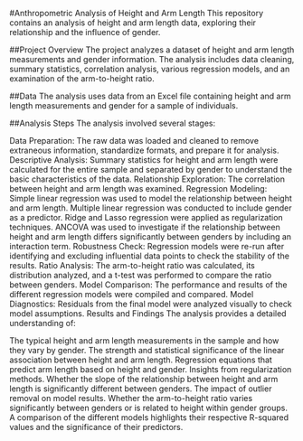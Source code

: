 #Anthropometric Analysis of Height and Arm Length
This repository contains an analysis of height and arm length data, exploring their relationship and the influence of gender.

##Project Overview
The project analyzes a dataset of height and arm length measurements and gender information. The analysis includes data cleaning, summary statistics, correlation analysis, various regression models, and an examination of the arm-to-height ratio.

##Data
The analysis uses data from an Excel file containing height and arm length measurements and gender for a sample of individuals.

##Analysis Steps
The analysis involved several stages:

Data Preparation: The raw data was loaded and cleaned to remove extraneous information, standardize formats, and prepare it for analysis.
Descriptive Analysis: Summary statistics for height and arm length were calculated for the entire sample and separated by gender to understand the basic characteristics of the data.
Relationship Exploration: The correlation between height and arm length was examined.
Regression Modeling:
Simple linear regression was used to model the relationship between height and arm length.
Multiple linear regression was conducted to include gender as a predictor.
Ridge and Lasso regression were applied as regularization techniques.
ANCOVA was used to investigate if the relationship between height and arm length differs significantly between genders by including an interaction term.
Robustness Check: Regression models were re-run after identifying and excluding influential data points to check the stability of the results.
Ratio Analysis: The arm-to-height ratio was calculated, its distribution analyzed, and a t-test was performed to compare the ratio between genders.
Model Comparison: The performance and results of the different regression models were compiled and compared.
Model Diagnostics: Residuals from the final model were analyzed visually to check model assumptions.
Results and Findings
The analysis provides a detailed understanding of:

The typical height and arm length measurements in the sample and how they vary by gender.
The strength and statistical significance of the linear association between height and arm length.
Regression equations that predict arm length based on height and gender.
Insights from regularization methods.
Whether the slope of the relationship between height and arm length is significantly different between genders.
The impact of outlier removal on model results.
Whether the arm-to-height ratio varies significantly between genders or is related to height within gender groups.
A comparison of the different models highlights their respective R-squared values and the significance of their predictors.


